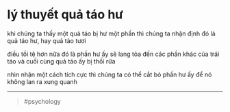 # lý thuyết quả táo hư

khi chúng ta thấy một quả táo bị hư một phần thì chúng ta nhận định đó là quả táo hư, hay quả táo tươi

điều tồi tệ hơn nữa đó là phần hư ấy sẽ lang tỏa đến các phần khác của trái táo và cuối cùng quả táo ấy bị thối rữa

nhìn nhận một cách tích cực thì chúng ta có thể cắt bỏ phần hư ấy để nó không lan ra xung quanh

---

> #psychology
